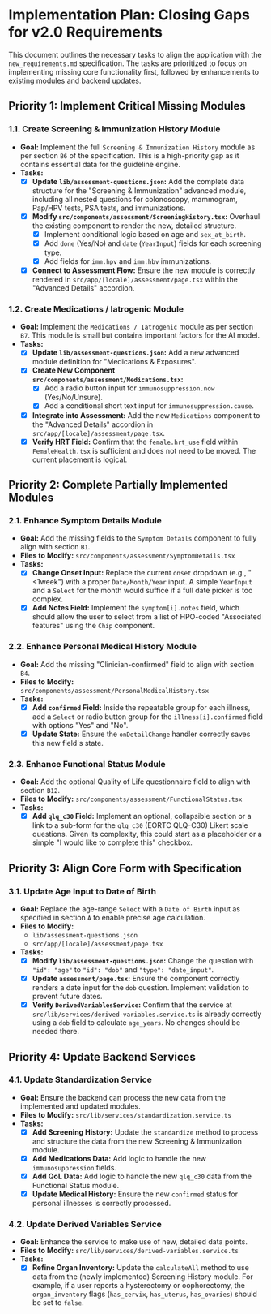 # Implementation Plan: Closing Gaps for v2.0 Requirements

This document outlines the necessary tasks to align the application with the `new_requirements.md` specification. The tasks are prioritized to focus on implementing missing core functionality first, followed by enhancements to existing modules and backend updates.

## Priority 1: Implement Critical Missing Modules

### 1.1. Create Screening & Immunization History Module
*   **Goal:** Implement the full `Screening & Immunization History` module as per section `B6` of the specification. This is a high-priority gap as it contains essential data for the guideline engine.
*   **Tasks:**
    - [x] **Update `lib/assessment-questions.json`:** Add the complete data structure for the "Screening & Immunization" advanced module, including all nested questions for colonoscopy, mammogram, Pap/HPV tests, PSA tests, and immunizations.
    - [x] **Modify `src/components/assessment/ScreeningHistory.tsx`:** Overhaul the existing component to render the new, detailed structure.
        - [x] Implement conditional logic based on age and `sex_at_birth`.
        - [x] Add `done` (Yes/No) and `date` (`YearInput`) fields for each screening type.
        - [x] Add fields for `imm.hpv` and `imm.hbv` immunizations.
    - [x] **Connect to Assessment Flow:** Ensure the new module is correctly rendered in `src/app/[locale]/assessment/page.tsx` within the "Advanced Details" accordion.

### 1.2. Create Medications / Iatrogenic Module
*   **Goal:** Implement the `Medications / Iatrogenic` module as per section `B7`. This module is small but contains important factors for the AI model.
*   **Tasks:**
    - [x] **Update `lib/assessment-questions.json`:** Add a new advanced module definition for "Medications & Exposures".
    - [x] **Create New Component `src/components/assessment/Medications.tsx`:**
        - [x] Add a radio button input for `immunosuppression.now` (Yes/No/Unsure).
        - [x] Add a conditional short text input for `immunosuppression.cause`.
    - [x] **Integrate into Assessment:** Add the new `Medications` component to the "Advanced Details" accordion in `src/app/[locale]/assessment/page.tsx`.
    - [x] **Verify HRT Field:** Confirm that the `female.hrt_use` field within `FemaleHealth.tsx` is sufficient and does not need to be moved. The current placement is logical.

## Priority 2: Complete Partially Implemented Modules

### 2.1. Enhance Symptom Details Module
*   **Goal:** Add the missing fields to the `Symptom Details` component to fully align with section `B1`.
*   **Files to Modify:** `src/components/assessment/SymptomDetails.tsx`
*   **Tasks:**
    - [x] **Change Onset Input:** Replace the current `onset` dropdown (e.g., "<1week") with a proper `Date/Month/Year` input. A simple `YearInput` and a `Select` for the month would suffice if a full date picker is too complex.
    - [x] **Add Notes Field:** Implement the `symptom[i].notes` field, which should allow the user to select from a list of HPO-coded "Associated features" using the `Chip` component.

### 2.2. Enhance Personal Medical History Module
*   **Goal:** Add the missing "Clinician-confirmed" field to align with section `B4`.
*   **Files to Modify:** `src/components/assessment/PersonalMedicalHistory.tsx`
*   **Tasks:**
    - [x] **Add `confirmed` Field:** Inside the repeatable group for each illness, add a `Select` or radio button group for the `illness[i].confirmed` field with options "Yes" and "No".
    - [x] **Update State:** Ensure the `onDetailChange` handler correctly saves this new field's state.

### 2.3. Enhance Functional Status Module
*   **Goal:** Add the optional Quality of Life questionnaire field to align with section `B12`.
*   **Files to Modify:** `src/components/assessment/FunctionalStatus.tsx`
*   **Tasks:**
    - [x] **Add `qlq_c30` Field:** Implement an optional, collapsible section or a link to a sub-form for the `qlq_c30` (EORTC QLQ-C30) Likert scale questions. Given its complexity, this could start as a placeholder or a simple "I would like to complete this" checkbox.

## Priority 3: Align Core Form with Specification

### 3.1. Update Age Input to Date of Birth
*   **Goal:** Replace the age-range `Select` with a `Date of Birth` input as specified in section `A` to enable precise age calculation.
*   **Files to Modify:**
    *   `lib/assessment-questions.json`
    *   `src/app/[locale]/assessment/page.tsx`
*   **Tasks:**
    - [x] **Modify `lib/assessment-questions.json`:** Change the question with `"id": "age"` to `"id": "dob"` and `"type": "date_input"`.
    - [x] **Update `assessment/page.tsx`:** Ensure the component correctly renders a date input for the `dob` question. Implement validation to prevent future dates.
    - [x] **Verify `DerivedVariablesService`:** Confirm that the service at `src/lib/services/derived-variables.service.ts` is already correctly using a `dob` field to calculate `age_years`. No changes should be needed there.

## Priority 4: Update Backend Services

### 4.1. Update Standardization Service
*   **Goal:** Ensure the backend can process the new data from the implemented and updated modules.
*   **Files to Modify:** `src/lib/services/standardization.service.ts`
*   **Tasks:**
    - [x] **Add Screening History:** Update the `standardize` method to process and structure the data from the new Screening & Immunization module.
    - [x] **Add Medications Data:** Add logic to handle the new `immunosuppression` fields.
    - [x] **Add QoL Data:** Add logic to handle the new `qlq_c30` data from the Functional Status module.
    - [x] **Update Medical History:** Ensure the new `confirmed` status for personal illnesses is correctly processed.

### 4.2. Update Derived Variables Service
*   **Goal:** Enhance the service to make use of new, detailed data points.
*   **Files to Modify:** `src/lib/services/derived-variables.service.ts`
*   **Tasks:**
    - [x] **Refine Organ Inventory:** Update the `calculateAll` method to use data from the (newly implemented) Screening History module. For example, if a user reports a hysterectomy or oophorectomy, the `organ_inventory` flags (`has_cervix`, `has_uterus`, `has_ovaries`) should be set to `false`.
